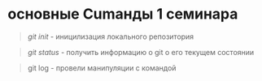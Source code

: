 # основные Cumанды 1 семинара

> *git init* - иницилизация локального репозитория

> *git status* - получить информацию о git о его текущем состоянии

> git log - провели манипуляции с командой 

